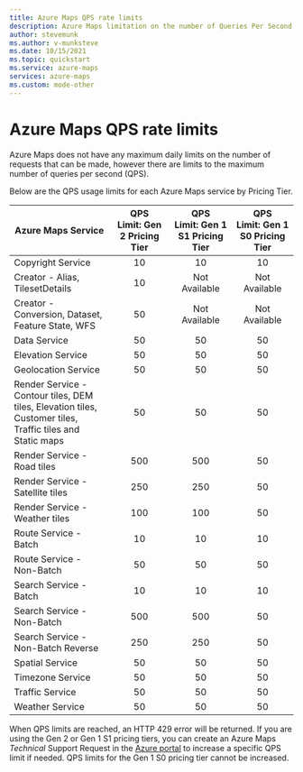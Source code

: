 ```yaml
---
title: Azure Maps QPS rate limits
description: Azure Maps limitation on the number of Queries Per Second.
author: stevemunk
ms.author: v-munksteve
ms.date: 10/15/2021
ms.topic: quickstart
ms.service: azure-maps
services: azure-maps
ms.custom: mode-other
---
```


# Azure Maps QPS rate limits

Azure Maps does not have any maximum daily limits on the number of requests that can be made, however there are limits to the maximum number of queries per second (QPS).

Below are the QPS usage limits for each Azure Maps service by Pricing Tier.

| Azure Maps Service | QPS Limit: Gen 2 Pricing Tier | QPS Limit: Gen 1 S1 Pricing Tier | QPS Limit: Gen 1 S0 Pricing Tier |
|  ----------------- |  :--------------------------: | :------------------------------: | :------------------------: |
| Copyright Service | 10 | 10 | 10 |
| Creator - Alias, TilesetDetails | 10 | Not Available | Not Available |
| Creator - Conversion, Dataset, Feature State, WFS | 50 | Not Available | Not Available |
| Data Service | 50 | 50 | 50 |
| Elevation Service | 50 | 50 | 50 |
| Geolocation Service | 50 | 50 | 50 |
| Render Service - Contour tiles, DEM tiles, Elevation tiles, Customer tiles, Traffic tiles and Static maps | 50 | 50 | 50 |
| Render Service - Road tiles | 500 | 500 | 50 |
| Render Service - Satellite tiles | 250 | 250 | 50 |
| Render Service - Weather tiles | 100 | 100 | 50 |
| Route Service - Batch | 10 | 10 | 10 |
| Route Service - Non-Batch | 50 | 50 | 50 |
| Search Service - Batch | 10 | 10 | 10 |
| Search Service - Non-Batch | 500 | 500 | 50 |
| Search Service - Non-Batch Reverse | 250 | 250 | 50 |
| Spatial Service | 50 | 50 | 50 |
| Timezone Service | 50 | 50 | 50 |
| Traffic Service | 50 | 50 | 50 |
| Weather Service | 50 | 50 | 50 |

When QPS limits are reached, an HTTP 429 error will be returned. If you are using the Gen 2 or Gen 1 S1 pricing tiers, you can create an Azure Maps *Technical* Support Request in the [Azure portal](https://ms.portal.azure.com/) to increase a specific QPS limit if needed. QPS limits for the Gen 1 S0 pricing tier cannot be increased.
